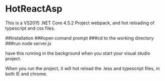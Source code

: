 # HotReactAsp
This is a VS2015 .NET Core 4.5.2 Project webpack, and hot reloading of typescript and css files.

##Installation
###open comand prompt
###cd to the working directory
###run node server.js

have this running in the background when you start your visual studio project.

When you run the project, it will hot reload the .less and typescript files, in both IE and chrome.
